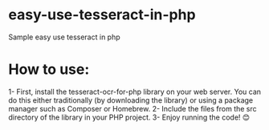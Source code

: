 # easy-use-tesseract-in-php
Sample easy use tesseract in php

# How to use:
1- First, install the tesseract-ocr-for-php library on your web server. You can do this either traditionally (by downloading the library) or using a package manager such as Composer or Homebrew.
2- Include the files from the src directory of the library in your PHP project.
3- Enjoy running the code! 😊
